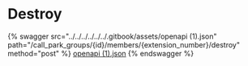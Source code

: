 # Destroy

{% swagger src="../../../../../../.gitbook/assets/openapi (1).json" path="/call_park_groups/{id}/members/{extension_number}/destroy" method="post" %}
[openapi (1).json](<../../../../../../.gitbook/assets/openapi (1).json>)
{% endswagger %}
